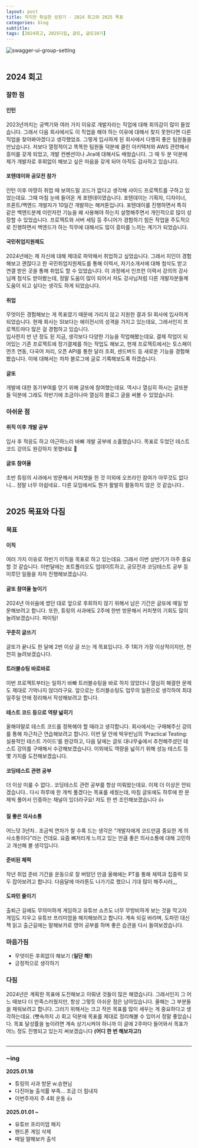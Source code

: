 ```yaml
---
layout: post
title: 작지만 확실한 성장기 - 2024 회고와 2025 목표
categories: blog
subtitle: 
tags: [2024회고, 2025다짐, 글또, 글또10기]
---
```

<img alt="swagger-ui-group-setting" src="https://github.com/user-attachments/assets/bff0e492-715e-4534-a209-03fcacf10494">
<br/>

 <br/>


## 2024 회고

### 잘한 점

#### 인턴
 2023년까지는 공백기와 여러 가지 이유로 개발자라는 직업에 대해 회의감이 많이 들었습니다. 그래서 다음 회사에서도 이 직업을 해야 하는 이유에 대해서 찾지 못한다면 다른 직업을 찾아봐야겠다고 생각했었죠. 그렇게 입사하게 된 회사에서 다행히 좋은 팀원들을 만났습니다. 저보다 열정적이고 똑똑한 팀원들 덕분에 클린 아키텍처와 AWS 관련해서 흥미를 갖게 되었고, 개발 컨벤션이나 Jira에 대해서도 배웠습니다. 그 때 두 분 덕분에 제가 개발자로 후회없이 해보고 싶은 마음을 갖게 되어 아직도 감사하고 있습니다.
 <br/>

#### 포텐데이와 공모전 참가
인턴 이후 마땅히 취업 때 보여드릴 코드가 없다고 생각해 사이드 프로젝트를 구하고 있었는데요. 그때 마침 눈에 들어온 게 포텐데이였습니다. 포텐데이는 기획자, 디자이너, 프론트/백엔드 개발자가 10일간 개발하는 해커톤입니다. 포텐데이를 진행하면서 특히 같은 백엔드분께 이런저런 기능을 왜 사용해야 하는지 설명해주면서 개인적으로 많이 성장할 수 있었습니다. 프로젝트와 서버 세팅 등 주니어가 경험하기 힘든 작업을 주도적으로 진행하면서 백엔드가 하는 직무에 대해서도 많이 흥미를 느끼는 계기가 되었습니다.
 <br/>
 
#### 국민취업지원제도
2024년에는 제 자신에 대해 제대로 파악해서 취업하고 싶었습니다. 그래서 지인이 경험해보고 괜찮다고 한 국민취업지원제도를 통해 이력서, 자기소개서에 대해 첨삭도 받고 연결 받은 곳을 통해 취업도 할 수 있었습니다. 이 과정에서 인프런 이력서 강의의 강사님께 첨삭도 받아봤는데, 정말 도움이 많이 되어서 저도 강사님처럼 다른 개발자분들께 도움이 되고 싶다는 생각도 하게 되었습니다.
 <br/>
    
#### 취업
무엇이든 경험해보는 게 목표였기 때문에 가리지 않고 지원한 결과 SI 회사에 입사하게 되었습니다. 현재  회사는 SI보다는 에이전시의 성격을 가지고 있는데요, 그래서인지 프로젝트마다 많은 걸 경험하고 있습니다.  
입사한지 반 년 정도 된 지금, 생각보다 다양한 기능을 작업해봤는데요. 결제 작업이 되어있는 기존 프로젝트에 정기결제를 하는 작업도 해보고, 현재 프로젝트에서는 토스페이먼츠 연동, 다국어 처리, 오픈 API를 통한 달러 조회, 센드버드 등 새로운 기능을 경험해봤습니다. 이에 대해서는 차차 블로그에 글로 기록해보도록 하겠습니다.
 <br/>
 
#### 글또
개발에 대한 동기부여를 얻기 위해 글또에 참여했는데요. 역시나 열심히 하시는 글또분들 덕분에 그래도 하반기에 조금이나마 열심히 블로그 글을 써볼 수 있었습니다.
 <br/>

### 아쉬운 점
####  취직 이후 개발 공부
입사 후 적응도 하고 야근하느라 바빠 개발 공부에 소홀했습니다. 목표로 두었던 테스트코드 강의도 완강하지 못했네요 🥹
 <br/>
####  글또 참여율
초반 튜링의 사과에서 방문해서 커피챗을 한 것 이외에 오프라인 참여가 아무것도 없다니… 정말 너무 아쉽네요.. 다른 모임에서도 뭔가 활발히 활동하지 않은 것 같습니다..
 <br/>
  <br/>
  

## 2025 목표와 다짐

### 목표

#### 이직
여러 가지 이유로 하반기 이직을 목표로 하고 있는데요. 그래서 이번 상반기가 아주 중요할 것 같습니다. 이번달에는 포트폴리오도 업데이트하고, 공모전과 코딩테스트 공부 등 미루던 일들을 차차 진행해보겠습니다.
#### 글또 참여율 높이기
2024년 아쉬움에 썼던 대로 앞으로 후회하지 않기 위해서 남은 기간은 글또에 매일 방문해보려고 합니다. 또한, 튜링의 사과에도 2주에 한번 방문해서 커피챗의 기회도 많이 늘려보겠습니다. 파이팅!
#### 꾸준히 글쓰기
글또가 끝나도 한 달에 2번 이상 글 쓰는 게 목표입니다. 주 1회가 가장 이상적이지만, 천천히 늘려보겠습니다.
#### 트러블슈팅 바로바로
이번 프로젝트부터는 일하기 바빠 트러블슈팅을 바로 하지 않았더니 열심히 해결한 문제도 제대로 기억나지 않더라구요. 앞으로는 트러블슈팅도 업무의 일환으로 생각하여 최대 일주일 안에 정리해서 작성해보려고 합니다.
#### 테스트 코드 등으로 역량 넓히기
올해야말로 테스트 코드를 정복해야 할 때라고 생각합니다. 회사에서는 구매해주신 강의를 통해 차근차근 연습해보려고 합니다. 이번 달 안에 박우빈님의 ‘Practical Testing: 실용적인 테스트 가이드’를 완강하고, 다음 달에는 글또 대나무숲에서 추천해주셨던 테스트 강의를 구매해서 수강해보겠습니다. 이외에도 역량을 넓히기 위해 성능 테스트 등 몇 가지를 도전해보겠습니다.
#### 코딩테스트 관련 공부
더 이상 미룰 수 없다.. 코딩테스트 관련 공부를 항상 미뤄왔는데요. 이제 더 이상은 안되겠습니다.. 다시 하루에 한 개씩 풀겠다는 목표를 세웠는데, 마침 글또에도 하루에 한 문제씩 풀어서 인증하는 채널이 있더라구요! 저도 한 번 조인해보겠습니다 👍
#### 질 좋은 의사소통
어느덧 3년차.. 조금씩 연차가 찰 수록 드는 생각은 “개발자에게 코드만큼 중요한 게 의사소통이다”라는 건데요. 요즘 뼈저리게 느끼고 있는 만큼 좋은 의사소통에 대해 고민하고 개선해 볼 생각입니다.
#### 준비된 체력
작년 취업 준비 기간을 운동으로 잘 버텼던 만큼 올해에는 PT를 통해 체력과 집중력 모두 잡아보려고 합니다. 다음달에 마라톤도 나가기로 했으니 기대 많이 해주시라,,,
#### 도파민 줄이기
출퇴근 길에도 무의미하게 게임하고 유튜브 쇼츠도 너무 무방비하게 보는 것을 막고자 게임도 지우고 유튜브 프리미엄을 해지해보려고 합니다. 계속 되길 바라며, 도파민 대신 책 읽고 출근길에는 말해보카로 영어 공부를 하며 좋은 습관을 다시 들여보겠습니다.
<br/>

### 마음가짐
- 무엇이든 후회없이 해보기 (**일단 해!**)
- 긍정적으로 생각하기


### 다짐
2024년은 계획한 목표에 도전해보고 이뤄낸 것들이 많은 해였습니다. 그래서인지 그 어느 때보다 더 만족스러웠지만, 항상 그렇듯 아쉬운 점은 남아있습니다. 올해는 그 부분들을 채워보려고 합니다. 그러기 위해서는 크고 작은 목표를 많이 세우는 게 중요하다고 생각하는데요. (뼛속까지 J) 회고 덕분에 목표를 제대로 정리해볼 수 있어서 정말 좋았습니다. 목표 달성률을 높이려면 계속 상기시켜야 하니까 이 글에 2주마다 들어와서 목표가 어느 정도 진행되고 있는지 써보겠습니다 **(어디 한 번 해보자고!)**
 <br/>
 <br/>
 
 
---

### ~ing

**2025.01.18**
- 튜링의 사과 방문 w.승현님
- 다진마늘 출석률 부족… 조금 더 힘내자
- 이번주까지 주 4회 운동 👍

**2025.01.01 ~** 
- 유튜브 프리미엄 해지
- 핸드폰 게임 삭제
- 매일 말해보카 출석